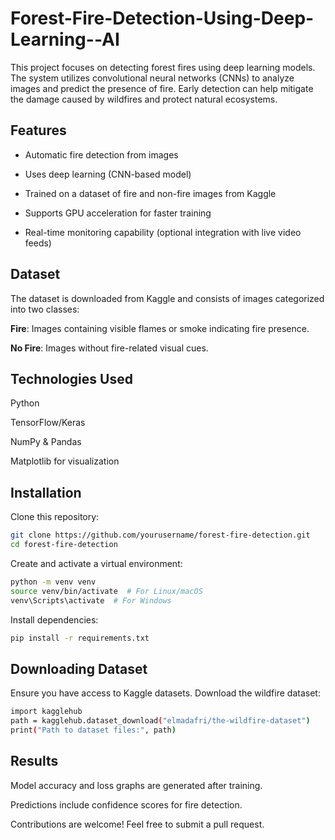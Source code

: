 # Forest-Fire-Detection-Using-Deep-Learning--AI

This project focuses on detecting forest fires using deep learning models. The system utilizes convolutional neural networks (CNNs) to analyze images and predict the presence of fire. Early detection can help mitigate the damage caused by wildfires and protect natural ecosystems.


## Features

- Automatic fire detection from images

- Uses deep learning (CNN-based model)

- Trained on a dataset of fire and non-fire images from Kaggle

- Supports GPU acceleration for faster training

- Real-time monitoring capability (optional integration with live video feeds)

## Dataset

The dataset is downloaded from Kaggle and consists of images categorized into two classes:

**Fire**: Images containing visible flames or smoke indicating fire presence.

**No Fire**: Images without fire-related visual cues.

## Technologies Used

Python

TensorFlow/Keras

NumPy & Pandas

Matplotlib for visualization

## Installation

Clone this repository:
   ```bash
git clone https://github.com/yourusername/forest-fire-detection.git
cd forest-fire-detection
   ```
Create and activate a virtual environment:
   ```bash
python -m venv venv
source venv/bin/activate  # For Linux/macOS
venv\Scripts\activate  # For Windows
   ```
Install dependencies:
   ```bash
pip install -r requirements.txt
   ```

## Downloading Dataset

Ensure you have access to Kaggle datasets. Download the wildfire dataset:
   ```bash
import kagglehub
path = kagglehub.dataset_download("elmadafri/the-wildfire-dataset")
print("Path to dataset files:", path)
   ```

## Results

Model accuracy and loss graphs are generated after training.

Predictions include confidence scores for fire detection.


Contributions are welcome! Feel free to submit a pull request.

